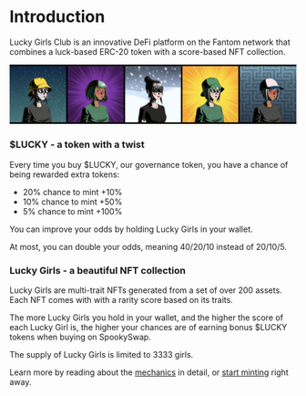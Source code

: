 # Introduction

Lucky Girls Club is an innovative DeFi platform on the Fantom network that combines a luck-based ERC-20 token with a score-based NFT collection.

![Just a few of the girls.](.gitbook/assets/banner.png)

### $LUCKY - a token with a twist

Every time you buy $LUCKY, our governance token, you have a chance of being rewarded extra tokens:

* 20% chance to mint +10%
* 10% chance to mint +50%
* 5% chance to mint +100%

You can improve your odds by holding Lucky Girls in your wallet.

At most, you can double your odds, meaning 40/20/10 instead of 20/10/5.

### Lucky Girls - a beautiful NFT collection

Lucky Girls are multi-trait NFTs generated from a set of over 200 assets. Each NFT comes with with a rarity score based on its traits.

The more Lucky Girls you hold in your wallet, and the higher the score of each Lucky Girl is, the higher your chances are of earning bonus $LUCKY tokens when buying on SpookySwap.

The supply of Lucky Girls is limited to 3333 girls.

Learn more by reading about the [mechanics](mechanics.md) in detail, or [start minting](https://luck.wtf) right away.
